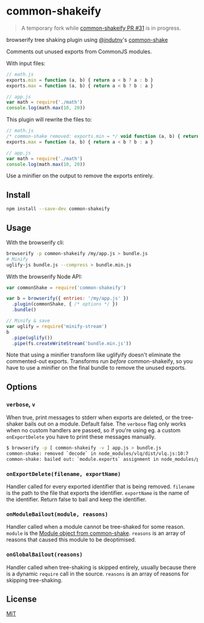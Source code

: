 # common-shakeify

> A temporary fork while [common-shakeify PR #31](https://github.com/browserify/common-shakeify/pull/31) is in progress.

browserify tree shaking plugin using [@indutny](https://github.com/indutny)'s [common-shake](https://github.com/indutny/common-shake)

Comments out unused exports from CommonJS modules.

With input files:

```js
// math.js
exports.min = function (a, b) { return a < b ? a : b }
exports.max = function (a, b) { return a < b ? b : a }

// app.js
var math = require('./math')
console.log(math.max(10, 20))
```

This plugin will rewrite the files to:

```js
// math.js
/* common-shake removed: exports.min = */ void function (a, b) { return a < b ? a : b }
exports.max = function (a, b) { return a < b ? b : a }

// app.js
var math = require('./math')
console.log(math.max(10, 20))
```

Use a minifier on the output to remove the exports entirely.

## Install

```bash
npm install --save-dev common-shakeify
```

## Usage

With the browserify cli:

```bash
browserify -p common-shakeify /my/app.js > bundle.js
# Minify
uglify-js bundle.js --compress > bundle.min.js
```

With the browserify Node API:

```js
var commonShake = require('common-shakeify')

var b = browserify({ entries: '/my/app.js' })
  .plugin(commonShake, { /* options */ })
  .bundle()

// Minify & save
var uglify = require('minify-stream')
b
  .pipe(uglify())
  .pipe(fs.createWriteStream('bundle.min.js'))
```

Note that using a minifier transform like uglifyify doesn't eliminate the commented-out exports.
Transforms run _before_ common-shakeify, so you have to use a minifier on the final bundle to remove the unused exports.

## Options

### `verbose`, `v`

When true, print messages to stderr when exports are deleted, or the tree-shaker bails out on a module.
Default false.
The `verbose` flag only works when no custom handlers are passed, so if you're using eg. a custom `onExportDelete` you have to print these messages manually.

```bash
$ browserify -p [ common-shakeify -v ] app.js > bundle.js
common-shake: removed `decode` in node_modules/vlq/dist/vlq.js:10:7
common-shake: bailed out: `module.exports` assignment in node_modules/process-nextick-args/index.js:20:3
```

### `onExportDelete(filename, exportName)`

Handler called for every exported identifier that is being removed.
`filename` is the path to the file that exports the identifier. `exportName` is the name of the identifier. Return false to bail and keep the identifier.

### `onModuleBailout(module, reasons)`

Handler called when a module cannot be tree-shaked for some reason.
`module` is the [Module object from common-shake](https://github.com/indutny/common-shake/blob/master/lib/shake/module.js).
`reasons` is an array of reasons that caused this module to be deoptimised.

### `onGlobalBailout(reasons)`

Handler called when tree-shaking is skipped entirely, usually because there is a dynamic `require` call in the source.
`reasons` is an array of reasons for skipping tree-shaking.

## License

[MIT](./LICENSE)
